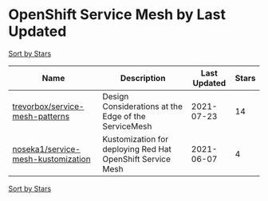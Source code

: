 # OpenShift Service Mesh by Last Updated

[Sort by Stars](OpenShift%20Service%20Mesh.Stars.md)

Name | Description | Last Updated | Stars 
--- | --- | --- | --- 
[trevorbox/service-mesh-patterns](https://github.com/trevorbox/service-mesh-patterns) | Design Considerations at the Edge of the ServiceMesh | 2021-07-23 | 14 
[noseka1/service-mesh-kustomization](https://github.com/noseka1/service-mesh-kustomization) | Kustomization for deploying Red Hat OpenShift Service Mesh | 2021-06-07 | 4 

[Sort by Stars](OpenShift%20Service%20Mesh.Stars.md)